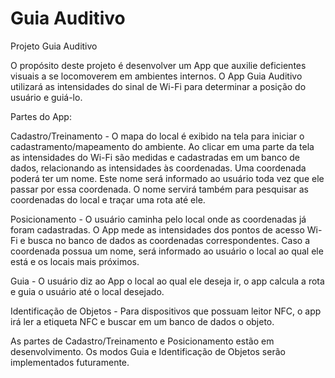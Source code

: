 # Guia Auditivo

Projeto Guia Auditivo

O propósito deste projeto é desenvolver um App que auxilie deficientes visuais a se locomoverem em ambientes internos.
O App Guia Auditivo utilizará as intensidades do sinal de Wi-Fi para determinar a posição do usuário e guiá-lo.

Partes do App:

Cadastro/Treinamento - O mapa do local é exibido na tela para iniciar o cadastramento/mapeamento do ambiente. Ao clicar em uma parte da tela as intensidades do Wi-Fi são medidas e cadastradas em um banco de dados, relacionando as intensidades às coordenadas.
Uma coordenada poderá ter um nome. Este nome será informado ao usuário toda vez que ele passar por essa coordenada. O nome servirá também para pesquisar as coordenadas do local e traçar uma rota até ele.

Posicionamento - O usuário caminha pelo local onde as coordenadas já foram cadastradas. O App mede as intensidades dos pontos de acesso Wi-Fi e busca no banco de dados as coordenadas correspondentes. Caso a coordenada possua um nome, será informado ao usuário o local ao qual ele está e os locais mais próximos.

Guia - O usuário diz ao App o local ao qual ele deseja ir, o app calcula a rota e guia o usuário até o local desejado.

Identificação de Objetos - Para dispositivos que possuam leitor NFC, o app irá ler a etiqueta NFC e buscar em um banco de dados o objeto.

As partes de Cadastro/Treinamento e Posicionamento estão em desenvolvimento. Os modos Guia e Identificação de Objetos serão implementados futuramente.
